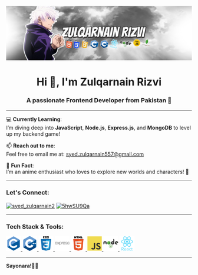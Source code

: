 
![Main Cover](Main.png)

<h1 align="center">Hi 👋, I'm Zulqarnain Rizvi</h1>
<h3 align="center">A passionate Frontend Developer from Pakistan 🚀</h3>

---

💻 **Currently Learning**:  
I’m diving deep into **JavaScript**, **Node.js**, **Express.js**, and **MongoDB** to level up my backend game!

📫 **Reach out to me**:  
Feel free to email me at: [syed.zulqarnain557@gmail.com](mailto:syed.zulqarnain557@gmail.com)

🎥 **Fun Fact**:  
I’m an anime enthusiast who loves to explore new worlds and characters! 🌟

---

<h3 align="left">Let's Connect:</h3>
<p align="left">
  <a href="https://instagram.com/syed_zulqarnain2" target="blank"><img align="center" src="https://raw.githubusercontent.com/rahuldkjain/github-profile-readme-generator/master/src/images/icons/Social/instagram.svg" alt="syed_zulqarnain2" height="40" width="40" /></a>
  <a href="https://discord.gg/5hwSU9Qa" target="blank"><img align="center" src="https://raw.githubusercontent.com/rahuldkjain/github-profile-readme-generator/master/src/images/icons/Social/discord.svg" alt="5hwSU9Qa" height="40" width="40" /></a>
</p>

---

<h3 align="left">Tech Stack & Tools:</h3>
<p align="left">
  <a href="https://www.cprogramming.com/" target="_blank" rel="noreferrer"> <img src="https://raw.githubusercontent.com/devicons/devicon/master/icons/c/c-original.svg" alt="C" width="40" height="40"/> </a> 
  <a href="https://www.w3schools.com/cpp/" target="_blank" rel="noreferrer"> <img src="https://raw.githubusercontent.com/devicons/devicon/master/icons/cplusplus/cplusplus-original.svg" alt="C++" width="40" height="40"/> </a> 
  <a href="https://www.w3schools.com/css/" target="_blank" rel="noreferrer"> <img src="https://raw.githubusercontent.com/devicons/devicon/master/icons/css3/css3-original-wordmark.svg" alt="CSS3" width="40" height="40"/> </a> 
  <a href="https://expressjs.com" target="_blank" rel="noreferrer"> <img src="https://raw.githubusercontent.com/devicons/devicon/master/icons/express/express-original-wordmark.svg" alt="Express" width="40" height="40"/> </a> 
  <a href="https://www.w3.org/html/" target="_blank" rel="noreferrer"> <img src="https://raw.githubusercontent.com/devicons/devicon/master/icons/html5/html5-original-wordmark.svg" alt="HTML5" width="40" height="40"/> </a> 
  <a href="https://developer.mozilla.org/en-US/docs/Web/JavaScript" target="_blank" rel="noreferrer"> <img src="https://raw.githubusercontent.com/devicons/devicon/master/icons/javascript/javascript-original.svg" alt="JavaScript" width="40" height="40"/> </a> 
  <a href="https://nodejs.org" target="_blank" rel="noreferrer"> <img src="https://raw.githubusercontent.com/devicons/devicon/master/icons/nodejs/nodejs-original-wordmark.svg" alt="Node.js" width="40" height="40"/> </a> 
  <a href="https://reactjs.org/" target="_blank" rel="noreferrer"> <img src="https://raw.githubusercontent.com/devicons/devicon/master/icons/react/react-original-wordmark.svg" alt="React" width="40" height="40"/> </a>
</p>

---

 **Sayonara!👋🏻** 


